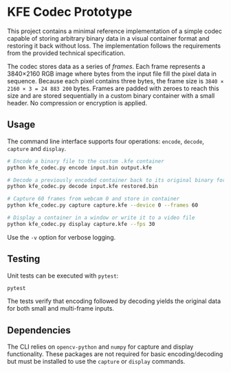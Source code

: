 # KFE Codec Prototype

This project contains a minimal reference implementation of a simple codec
capable of storing arbitrary binary data in a visual container format and
restoring it back without loss. The implementation follows the requirements
from the provided technical specification.


The codec stores data as a series of *frames*. Each frame represents a
3840×2160 RGB image where bytes from the input file fill the pixel data in
sequence. Because each pixel contains three bytes, the frame size is
``3840 × 2160 × 3 = 24 883 200`` bytes. Frames are padded with zeroes to reach
this size and are stored sequentially in a custom binary container with a
small header. No compression or encryption is applied.


## Usage

The command line interface supports four operations: `encode`, `decode`,
`capture` and `display`.

```bash
# Encode a binary file to the custom .kfe container
python kfe_codec.py encode input.bin output.kfe

# Decode a previously encoded container back to its original binary form
python kfe_codec.py decode input.kfe restored.bin
```

```bash
# Capture 60 frames from webcam 0 and store in container
python kfe_codec.py capture capture.kfe --device 0 --frames 60

# Display a container in a window or write it to a video file
python kfe_codec.py display capture.kfe --fps 30
```

Use the `-v` option for verbose logging.

## Testing

Unit tests can be executed with `pytest`:

```bash
pytest
```

The tests verify that encoding followed by decoding yields the original data
for both small and multi-frame inputs.

## Dependencies

The CLI relies on `opencv-python` and `numpy` for capture and display
functionality. These packages are not required for basic encoding/decoding but
must be installed to use the `capture` or `display` commands.
